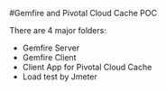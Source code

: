 #Gemfire and Pivotal Cloud Cache POC

There are 4 major folders:
* Gemfire Server
* Gemfire Client
* Client App for Pivotal Cloud Cache
* Load test by Jmeter
